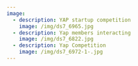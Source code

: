 ```yaml
---
image:
  - description: YAP startup competition
    image: /img/ds7_6965.jpg
  - description: Yap members interacting
    image: /img/ds7_6822.jpg
  - description: Yap Competition
    image: /img/ds7_6972-1-.jpg
---
```


